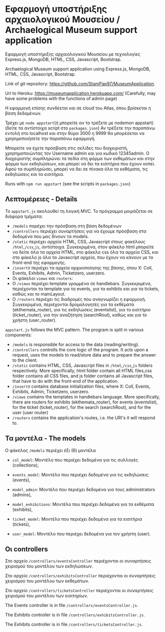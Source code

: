 # Εφαρμογή υποστήριξης αρχαιολογικού Μουσείου / Archaelogical Museum support application

Εφαρμογή υποστήριξης αρχαιολογικού Μουσείου με τεχνολογίες Express.js, MongoDB, HTML, CSS, Javascript, Bootstrap.

Archaelogical Museum support application using Express.js, MongoDB, HTML, CSS, Javascript, Bootstrap.

Link of git repository: https://github.com/StamPap97/MuseumApplication.

Url to Heroku: https://museumapplication.herokuapp.com/ (Carefully, may have some problems with the functions of admin page)

Η εφαρμογή επίσης συνδέεται και σε cloud του Atlas, όπου βρίσκεται η βάση δεδομένων.

Τρέχει με `node appstart`(ή μπορείτε αν το τρέξετε με nodemon appstart) (δείτε τα αντίστοιχα script στο `packages.json`)
Αν τρέξετε την παραπάνω εντολή στο localhost και στην θύρα 3000 η 9999 θα μπορέσεται να χρησιμοποιήσετε την παραπάνω εφαρμογή.

Μπορείτε να έχετε πρόσβαση στις σελίδες του διαχειριστή, χρησημοποιώντας τον Username admin και για κωδικό 12345admin. O διαχειριστής συμπληρώνει τα πεδία στη φόρμα των εκθεμάτων και στην φόρμα των εκδηλώσεων, και μπορεί να δει τα εισιτήρια που έχουν κοπεί. Αφού τα συμπληρώσει, μπορεί να δει σε πίνακα όλα τα εκθέματα, τις εκδηλώσεις και τα εισιτήρια.

Runs with `npm run appstart` (see the scripts in `packages.json`)
## Λεπτομέρειες - Details

Το `appstart.js` ακολουθεί τη λογική MVC. Το πρόγραμμα μοιράζεται σε διάφορα τμήματα: 
 - `/models` παρέχει την πρόσβαση στη βάση δεδομένων
 - `/controllers` περιέχει συναρτήσεις για να έχουμε πρόσβαση στα δεδομένα που μας δίνουν τα models.
 - `/static` περιέχει αρχεία HTML, CSS, Javascript στους φακέλους `/html`,`/css`,`js`, αντίστοιχα. Συγκεκριμένα, στον φάκελο html μπορείτε να δείτε όλα τα αρχεία HTML, στο φάκελο css όλα τα αρχεία CSS, και στο φάκελο js όλα τα Javascript αρχεία, που έχουν να κάνουν με το front-end της εφαρμογής.
 - `/insertX` περιέχει τα αρχεία αρχικοποίησης της βάσης, όπου Χ: Coll, Events, Exhibits, Admin, Ticketzero, userzero.
 - Οι φάκελοι `views` και `routers`:
  - Ο `/views` περιέχει template γραμμένα σε handlebars. Συγκεκριμένα, περιέχονται τα template για τα events, για τα exhibits και για τα tickets, καθώς και το mainLayout.
  - Ο `/routers` περιέχει τις διαδρομές που αναγνωρίζει η εφαρμογή. Συγκεκριμένα, περιέχονται δρομολογητές για τα εκθέματα (ekthemata_router), για τις εκδηλώσεις (eventslist), για το εισιτήριο (ticket_router), για την αναζήτηση (searchRout), καθώς και για το χρήστη (user_router).

`appstart.js` follows the MVC pattern. The program is split in various components: 
- `/models` is responsible for access to the data (reading/writing).
- `/controllers` controlls the core logic of the program. It acts upon a request, uses the models to read/store data and to prepare the answer to the client.
- `/static` contains HTML, CSS, Javascript files in `/html`,`/css`,`js` folders respectively. More specifically, html folder contain all HTML files,css folder contains all CSS files, and js folder contains all Javascript files, that have to do with the front-end of the application.
- `/insertX` contains database initialization files, where Χ: Coll, Events, Exhibits, Admin, Ticketzero, userzero.
- `/views` contains the templates in handlebars language. More  specifically, there are routers for exhibits (ekthemata_router), for events (eventslist), for the ticket (ticket_router), for the search (searchRout), and for the user (user router)
- `/routers` contains the application's routes, i.e. the URI's it will respond to.
## Τα μοντέλα - The models
Ο φάκελος `/models` περιέχει έξι (6) μοντέλα

- `col_model`: Μοντέλο που περιέχει δεδομένα για τις συλλογές (collections),

- `events_model`: Μοντέλο που περιέχει δεδομένα για τις εκδηλώσεις (events),

- `model_admin`: Μοντέλο που περιέχει δεδομένα για τoυς administrators (admins),

- `model_exhibitions`: Μοντέλο που περιέχει δεδομένα για τα εκθέματα (exhibits),

- `ticket_model`: Μοντέλο που περιέχει δεδομένα για τα εισιτήρια (tickets),

- `user_model`: Μοντέλο που περιέχει δεδομένα για τον χρήστη (user).
## Οι controllers
Στο αρχείο `/controllers/eventsController` περιέχονται οι συναρτήσεις χειρισμού του μοντέλου των εκδηλώσεων.

Στο αρχείο `/controllers/exhibitsController` περιέχονται οι συναρτήσεις χειρισμού του μοντέλου των εκθεμάτων.

Στο αρχείο `/controllers/ticketsController` περιέχονται οι συναρτήσεις χειρισμού του μοντέλου των εισιτηρίων.

The Events controller is in file `/controllers/eventsController.js`.

The Exhibits controller is in file `/controllers/exhibitsController.js`.

The Exhibits controller is in file `/controllers/ticketsController.js`.

